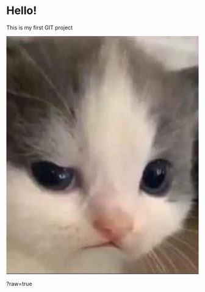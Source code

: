 # Hello!

This is my first GIT project

![This is cat](https://raw.githubusercontent.com/dol432/ta21v-lihtsamad-rakendused/main/hehe%20cat.jpg)

?raw=true
